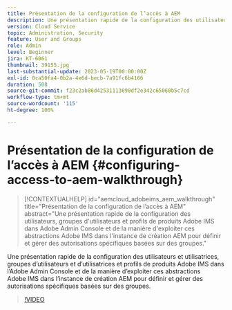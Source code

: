 ```yaml
---
title: Présentation de la configuration de l’accès à AEM
description: Une présentation rapide de la configuration des utilisateurs et utilisatrices, groupes d’utilisateurs et d’utilisatrices et profils de produits Adobe IMS dans l’Adobe Admin Console et de la manière d’exploiter ces abstractions Adobe IMS dans l’instance de création AEM pour définir et gérer des autorisations spécifiques basées sur des groupes.
version: Cloud Service
topic: Administration, Security
feature: User and Groups
role: Admin
level: Beginner
jira: KT-6061
thumbnail: 39155.jpg
last-substantial-update: 2023-05-19T00:00:00Z
exl-id: 0ca50fa4-0b2a-4e6d-becb-7a91fc6b4166
duration: 508
source-git-commit: f23c2ab86d42531113690df2e342c65060b5c7cd
workflow-type: tm+mt
source-wordcount: '115'
ht-degree: 100%

---
```


# Présentation de la configuration de l’accès à AEM {#configuring-access-to-aem-walkthrough}

>[!CONTEXTUALHELP]
>id="aemcloud_adobeims_aem_walkthrough"
>title="Présentation de la configuration de l’accès à AEM"
>abstract="Une présentation rapide de la configuration des utilisateurs, groupes d&#39;utilisateurs et profils de produits Adobe IMS dans Adobe Admin Console et de la manière d&#39;exploiter ces abstractions Adobe IMS dans l&#39;instance de création AEM pour définir et gérer des autorisations spécifiques basées sur des groupes."

Une présentation rapide de la configuration des utilisateurs et utilisatrices, groupes d’utilisateurs et d’utilisatrices et profils de produits Adobe IMS dans l’Adobe Admin Console et de la manière d’exploiter ces abstractions Adobe IMS dans l’instance de création AEM pour définir et gérer des autorisations spécifiques basées sur des groupes.

>[!VIDEO](https://video.tv.adobe.com/v/39155?quality=12&learn=on)
